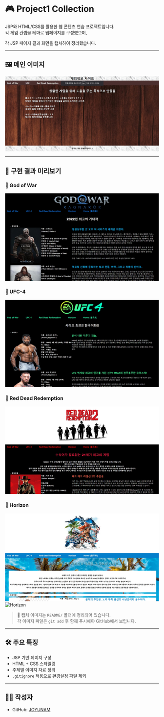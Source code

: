 # 🎮 Project1 Collection

JSP와 HTML/CSS를 활용한 웹 콘텐츠 연습 프로젝트입니다.  
각 게임 컨셉을 테마로 웹페이지를 구성했으며,  
 
각 JSP 페이지 결과 화면을 캡처하여 정리했습니다.

---

## 🖼️ 메인 이미지

![메인 이미지](src/main/webapp/image/Readme/main.jpg)

---

## 📸 구현 결과 미리보기

### 🔹 God of War
![God of War](src/main/webapp/image/Readme/GOW.jpg)

### 🔹 UFC-4
![UFC-4](src/main/webapp/image/Readme/UFC.jpg)

### 🔹 Red Dead Redemption
![RDR](src/main/webapp/image/Readme/RDR.jpg)

### 🔹 Horizon
![Horizon](src/main/webapp/image/Readme/Horizon.jpg)
![Horizon](src/main/webapp/image/Readme/Horizon_full_screen_capture.png)

> 📂 캡처 이미지는 `README/` 폴더에 정리되어 있습니다.  
> 각 이미지 파일은 `git add` 후 함께 푸시해야 GitHub에서 보입니다.

---

## 🛠 주요 특징
- JSP 기반 페이지 구성
- HTML + CSS 스타일링
- 주제별 이미지 자료 정리
- `.gitignore` 적용으로 환경설정 파일 제외

---

## 🧑‍💻 작성자
- GitHub: [JOYUNAM](https://github.com/JOYUNAM)